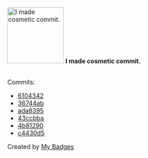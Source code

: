 <img src="https://my-badges.github.io/my-badges/cosmetic-commit.png" alt="I made cosmetic commit." title="I made cosmetic commit." width="128">
<strong>I made cosmetic commit.</strong>
<br><br>

Commits:

- <a href="https://github.com/better-studio/better-amp/commit/61043425fefe51078eb94c9a8576784c2a64dd7f">6104342</a>
- <a href="https://github.com/better-studio/better-amp/commit/36744ab9a1bd8c417c55eec60ee5d43456523db1">36744ab</a>
- <a href="https://github.com/better-studio/better-amp/commit/ada83959dddf2356e3b0e5be1a853fea4d5c4361">ada8395</a>
- <a href="https://github.com/better-studio/better-amp/commit/43ccbbab6e4e84625beebf6d87d2eabd288b5dc7">43ccbba</a>
- <a href="https://github.com/better-studio/better-amp/commit/4b812900b6e013278738ee48047097b0623650e6">4b81290</a>
- <a href="https://github.com/better-studio/better-amp/commit/c4430d5136d233754032030e609f0618bcb2b7e7">c4430d5</a>


Created by <a href="https://github.com/my-badges/my-badges">My Badges</a>